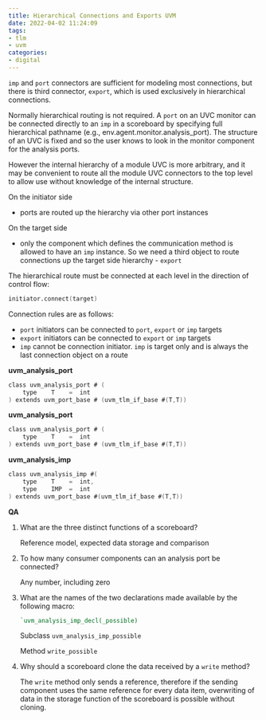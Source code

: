 ```yaml
---
title: Hierarchical Connections and Exports UVM
date: 2022-04-02 11:24:09
tags:
- tlm
- uvm
categories:
- digital
---
```


`imp` and `port` connectors are sufficient for modeling most connections, but there is third connector, `export`, which is used exclusively in hierarchical connections.

Normally hierarchical routing is not required. A `port` on an UVC monitor can be connected directly to an `imp` in a scoreboard by specifying full hierarchical pathname (e.g., env.agent.monitor.analysis_port). The structure of an UVC is fixed and so the user knows to look in the monitor component for the analysis ports.

However the internal hierarchy of a module UVC is more arbitrary, and it may be convenient to route all the module UVC connectors to the top level to allow use without knowledge of the internal structure.



On the initiator side

- ports are routed up the hierarchy via other port instances

On the target side

- only the component which defines the communication method is allowed to have an `imp` instance. So we need a third object to route connections up the target side hierarchy - `export`



The hierarchical route must be connected at each level in the direction of control flow:

```verilog
initiator.connect(target)
```



Connection rules are as follows:

- `port` initiators can be connected to `port`, `export` or `imp` targets
- `export` initiators can be connected to `export` or `imp` targets
- `imp` cannot be connection initiator. `imp` is target only and is always the last connection object on a route



**uvm_analysis_port**

```verilog
class uvm_analysis_port # (
   	type 	T	 = 	int
) extends uvm_port_base # (uvm_tlm_if_base #(T,T))
```
**uvm_analysis_port**

```verilog
class uvm_analysis_port # (
   	type 	T	 = 	int
) extends uvm_port_base # (uvm_tlm_if_base #(T,T))
```
**uvm_analysis_imp**

```verilog
class uvm_analysis_imp #(
   	type 	T	 = 	int,
   	type 	IMP	 = 	int
) extends uvm_port_base #(uvm_tlm_if_base #(T,T))
```



**QA**

1. What are the three distinct functions of a scoreboard?

   Reference model, expected data storage and comparison

2. To how many consumer components can an analysis port be connected?

   Any number, including zero

3. What are the names of the two declarations made available by the following macro:

   ```verilog
   `uvm_analysis_imp_decl(_possible)
   ```

   Subclass `uvm_analysis_imp_possible`

   Method `write_possible`

4. Why should a scoreboard clone the data received by a `write` method?

   The `write` method only sends a reference, therefore if the sending component uses the same reference for every data item, overwriting of data in the storage function of the scoreboard is possible without cloning.

